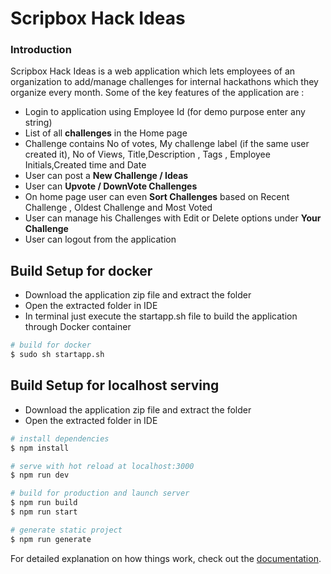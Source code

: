 # Scripbox Hack Ideas

### Introduction

Scripbox Hack Ideas is a web application which lets employees of an organization to add/manage challenges for internal hackathons which they organize every month. Some of the key features of the application are :
- Login to application using Employee Id (for demo purpose enter any string)
- List of all **challenges** in the Home page 
- Challenge contains No of votes, My challenge label (if the same user created it), No of Views, Title,Description , Tags , Employee Initials,Created time and Date
- User can post a **New Challenge / Ideas**
- User can **Upvote / DownVote  Challenges** 
- On home page user can even **Sort Challenges** based on Recent Challenge , Oldest Challenge and Most Voted
- User can manage his Challenges with Edit or Delete options under **Your Challenge** 
- User can logout from the application

## Build Setup for docker 
- Download the application zip file and extract the folder
- Open the extracted folder in IDE
- In terminal just execute the startapp.sh file to build the application through Docker container

```bash
# build for docker
$ sudo sh startapp.sh

```


## Build Setup for localhost serving
- Download the application zip file and extract the folder
- Open the extracted folder in IDE

```bash
# install dependencies
$ npm install

# serve with hot reload at localhost:3000
$ npm run dev

# build for production and launch server
$ npm run build
$ npm run start

# generate static project
$ npm run generate
```

For detailed explanation on how things work, check out the [documentation](https://nuxtjs.org).

